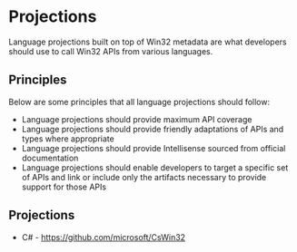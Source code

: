 # Projections

Language projections built on top of Win32 metadata are what developers should use to call Win32 APIs from various languages.

## Principles

Below are some principles that all language projections should follow:

* Language projections should provide maximum API coverage
* Language projections should provide friendly adaptations of APIs and types where appropriate
* Language projections should provide Intellisense sourced from official documentation
* Language projections should enable developers to target a specific set of APIs and link or include only the artifacts necessary to provide support for those APIs

## Projections
* C# - https://github.com/microsoft/CsWin32
